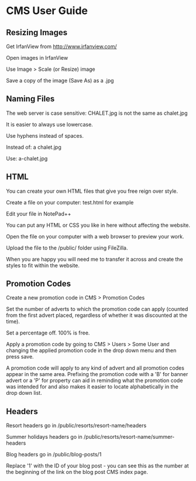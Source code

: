 CMS User Guide
==============

Resizing Images
---------------

Get IrfanView from http://www.irfanview.com/

Open images in IrfanView

Use Image > Scale (or Resize) image

Save a copy of the image (Save As) as a .jpg

Naming Files
------------

The web server is case sensitive: CHALET.jpg is not the same as chalet.jpg

It is easier to always use lowercase.

Use hyphens instead of spaces.

Instead of: a chalet.jpg

Use: a-chalet.jpg

HTML
----

You can create your own HTML files that give you free reign over style.

Create a file on your computer: test.html for example

Edit your file in NotePad++

You can put any HTML or CSS you like in here without affecting the
website.

Open the file on your computer with a web browser to preview your work.

Upload the file to the /public/ folder using FileZilla.

When you are happy you will need me to transfer it across and create
the styles to fit within the website.

Promotion Codes
---------------

Create a new promotion code in CMS > Promotion Codes

Set the number of adverts to which the promotion code can apply (counted from
the first advert placed, regardless of whether it was discounted at the
time).

Set a percentage off. 100% is free.

Apply a promotion code by going to CMS > Users > Some User and changing the
applied promotion code in the drop down menu and then press save.

A promotion code will apply to any kind of advert and all promotion codes
appear in the same area. Prefixing the promotion code with a 'B' for banner
advert or a 'P' for property can aid in reminding what the promotion code
was intended for and also makes it easier to locate alphabetically in the
drop down list.

Headers
-------

Resort headers go in
/public/resorts/resort-name/headers

Summer holidays headers go in
/public/resorts/resort-name/summer-headers

Blog headers go in
/public/blog-posts/1

Replace '1' with the ID of your blog post - you can see this as the number at
the beginning of the link on the blog post CMS index page.
